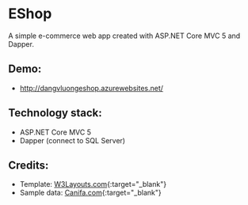 # EShop
A simple e-commerce web app created with ASP.NET Core MVC 5 and Dapper.

## Demo:
- http://dangvluongeshop.azurewebsites.net/
## Technology stack:
- ASP.NET Core MVC 5
- Dapper (connect to SQL Server)
## Credits:
- Template:  [W3Layouts.com](https://w3layouts.com/template/e-shop-a-flat-ecommerce-bootstrap-responsive-web-template/){:target="_blank"}
- Sample data: [Canifa.com](https://canifa.com/){:target="_blank"}



